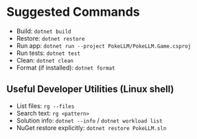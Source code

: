 # Suggested Commands

- Build: `dotnet build`
- Restore: `dotnet restore`
- Run app: `dotnet run --project PokeLLM/PokeLLM.Game.csproj`
- Run tests: `dotnet test`
- Clean: `dotnet clean`
- Format (if installed): `dotnet format`

## Useful Developer Utilities (Linux shell)
- List files: `rg --files`
- Search text: `rg <pattern>`
- Solution info: `dotnet --info` / `dotnet workload list`
- NuGet restore explicitly: `dotnet restore PokeLLM.sln`
